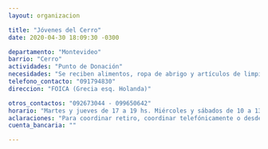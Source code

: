 ```yaml
---
layout: organizacion

title: "Jóvenes del Cerro"
date: 2020-04-30 18:09:30 -0300

departamento: "Montevideo"
barrio: "Cerro"
actividades: "Punto de Donación"
necesidades: "Se reciben alimentos, ropa de abrigo y artículos de limpieza"
telefono_contacto: "091794830"
direccion: "FOICA (Grecia esq. Holanda)"

otros_contactos: "092673044 - 099650642"
horario: "Martes y jueves de 17 a 19 hs. Miércoles y sábados de 10 a 13 hs"
aclaraciones: "Para coordinar retiro, coordinar telefónicamente o desde las redes: Facebook e Instagram"
cuenta_bancaria: ""

---
```

